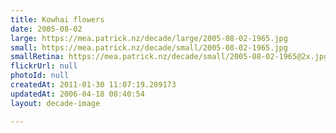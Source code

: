 ```yaml
---
title: Kowhai flowers
date: 2005-08-02
large: https://mea.patrick.nz/decade/large/2005-08-02-1965.jpg
small: https://mea.patrick.nz/decade/small/2005-08-02-1965.jpg
smallRetina: https://mea.patrick.nz/decade/small/2005-08-02-1965@2x.jpg
flickrUrl: null
photoId: null
createdAt: 2011-01-30 11:07:19.289173
updatedAt: 2006-04-18 00:40:54
layout: decade-image

---
```


